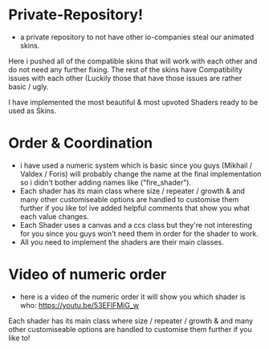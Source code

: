 # Private-Repository!
- a private repository to not have other io-companies steal our animated skins.

Here i pushed all of the compatible skins that will work with each other and do not need any further fixing. The rest of the skins have Compatibility issues with each other (Luckily those that have those issues are rather basic / ugly.

I have implemented the most beautiful & most upvoted Shaders ready to be used as Skins. 

# Order & Coordination
- i have used a numeric system which is basic since you guys (Mikhail / Valdex / Foris) will probably change the name at the final implementation so i didn't bother adding names like ("fire_shader").
- Each shader has its main class where size / repeater / growth & and many other customiseable options are handled to customise them further if you like to! ive added helpful comments that show you what each value changes.
- Each Shader uses a canvas and a ccs class but they're not interesting for you since you guys won't need them in order for the shader to work. 
- All you need to implement the shaders are their main classes.

# Video of numeric order
- here is a video of the numeric order it will show you which shader is who: https://youtu.be/53EFlFMiG_w

 Each shader has its main class where size / repeater / growth & and many other customiseable options are handled to customise them further if you like to!
